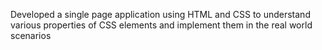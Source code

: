 Developed a single page application using HTML and CSS to understand various properties of CSS elements and implement them in the real world scenarios
